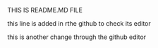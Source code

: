 THIS IS README.MD FILE

this line is added in rthe github to check its editor

this is another change through the github editor
